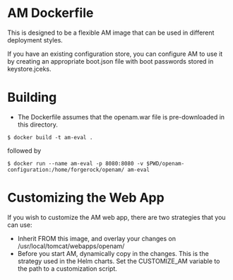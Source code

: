 # AM Dockerfile


This is designed to be a flexible AM image that can be used in
different deployment styles.

If you have an existing configuration store, you can configure AM to use it by creating
an appropriate boot.json file with boot passwords stored in keystore.jceks.


# Building

* The Dockerfile assumes that the openam.war file is pre-downloaded in this directory.

``` 
$ docker build -t am-eval . 
```

followed by

``` 
$ docker run --name am-eval -p 8080:8080 -v $PWD/openam-configuration:/home/forgerock/openam/ am-eval 
```


# Customizing the Web App

If you wish to customize the AM web app, there are two strategies that you can use:

* Inherit FROM this image, and overlay your changes on /usr/local/tomcat/webapps/openam/
* Before you start AM, dynamically copy in the changes. This is the strategy used in the Helm charts. Set
 the CUSTOMIZE_AM variable to the path to a customization script.
